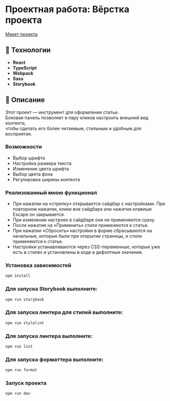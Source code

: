 # Проектная работа: Вёрстка проекта
[Макет проекта](https://www.figma.com/file/FEeiiGLOsE7ktXbPpBxYoD/Custom-dropdown?type=design&node-id=0%3A1&mode=design&t=eXRJnWC6Xsuw0qR4-1)

## 🔧 Технологии

- **React**  
- **TypeScript**  
- **Webpack**  
- **Sass**  
- **Storybook**  

## 📌 Описание  

Этот проект — инструмент для оформления статьи.  
Боковая панель позволяет в пару кликов настроить внешний вид контента,  
чтобы сделать его более читаемым, стильным и удобным для восприятия.  

### Возможности

* Выбор шрифта  
* Настройка размера текста  
* Изменение цвета шрифта  
* Выбор цвета фона  
* Регулировка ширины контента  

### Реализованный мною функционал

- При нажатии на «стрелку» открывается сайдбар с настройками. При повторном нажатии, клике вне сайдбара или нажатии клавиши Escape он закрывается.
- При изменении настроек в сайдбаре они не применяются сразу.
- После нажатия на «Применить» стили применяются к статье.
- При нажатии «Сбросить» настройки в форме сбрасываются на начальные, которые были при открытии страницы, и стили применяются к статье.
- Настройки устанавливаются через CSS-переменные, которые уже есть в стилях и установлены в коде в дефолтные значения.


### Установка зависимостей  
```sh
npm install
```

### Для запуска Storybook выполните:

```sh
npm run storybook
```

### Для запуска линтера для стилей выполните:

```sh
npm run stylelint
```

### Для запуска линтера выполните:

```sh
npm run lint
```

### Для запуска форматтера выполните:

```sh
npm run format
```

### Запуск проекта  

```sh
npm run dev
```
